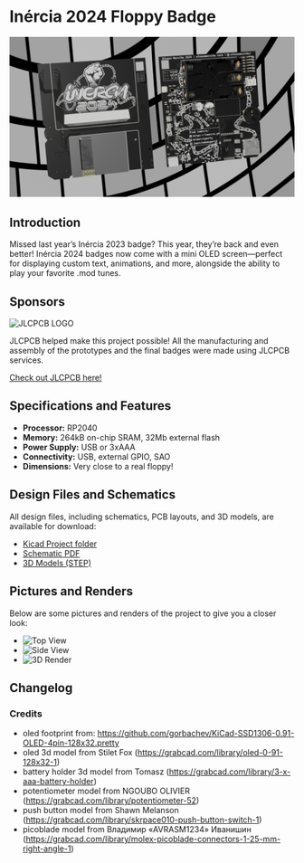 
# Inércia 2024 Floppy Badge

![Render](Media/2024/Renders/render.png)

## Introduction

Missed last year’s Inércia 2023 badge? This year, they’re back and even better! Inércia 2024 badges now come with a mini OLED screen—perfect for displaying custom text, animations, and more, alongside the ability to play your favorite .mod tunes. 

## Sponsors

![JLCPCB LOGO](https://i.imgur.com/jD1Z4sq.png)

JLCPCB helped make this project possible! All the manufacturing and assembly of the prototypes and the final badges were made using JLCPCB services.

[Check out JLCPCB here!](https://jlcpcb.com/)

## Specifications and Features

- **Processor:** RP2040
- **Memory:** 264kB on-chip SRAM, 32Mb external flash
- **Power Supply:** USB or 3xAAA
- **Connectivity:** USB, external GPIO, SAO
- **Dimensions:** Very close to a real floppy!
## Design Files and Schematics

All design files, including schematics, PCB layouts, and 3D models, are available for download:

- [Kicad Project folder](Hardware/2024/mod-badge-inercia)
- [Schematic PDF](Hardware/2024/mod-badge-inercia/mod-badge-inercia.pdf)
- [3D Models (STEP)](Hardware/2024/mod-badge-inercia/mod-badge-inercia.step)

## Pictures and Renders

Below are some pictures and renders of the project to give you a closer look:

- ![Top View](link-to-top-view-image)
- ![Side View](link-to-side-view-image)
- ![3D Render](link-to-render-image)

## Changelog


### Credits


- oled footprint from: https://github.com/gorbachev/KiCad-SSD1306-0.91-OLED-4pin-128x32.pretty
- oled 3d model from Stilet Fox (https://grabcad.com/library/oled-0-91-128x32-1)
- battery holder 3d model from Tomasz (https://grabcad.com/library/3-x-aaa-battery-holder)
- potentiometer model from NGOUBO OLIVIER (https://grabcad.com/library/potentiometer-52)
- push button model from Shawn Melanson (https://grabcad.com/library/skrpace010-push-button-switch-1)
- picoblade model from Владимир «AVRASM1234» Иванишин (https://grabcad.com/library/molex-picoblade-connectors-1-25-mm-right-angle-1)
